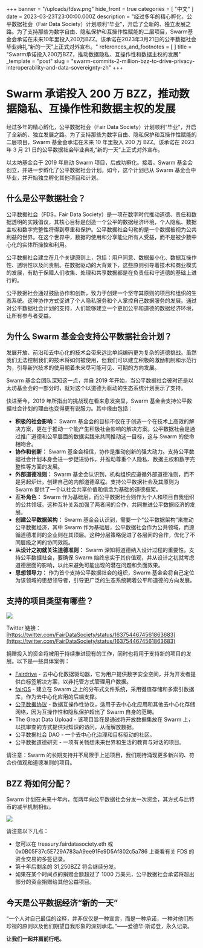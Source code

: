 +++
banner = "/uploads/fdsw.png"
hide_front = true
categories = [ "中文" ]
date = 2023-03-23T23:00:00.000Z
description = "经过多年的精心孵化，公平数据社会（Fair Data Society）计划顺利“毕业”，开启了全新的、独立发展之路。为了支持那些为数字自由、隐私保护和互操作性赋能的二层项目，Swarm基金会承诺在未来10年里投入200万BZZ。该承诺在2023年3月21日的公平数据社会毕业典礼“新的一天”上正式对外宣布。"
references_and_footnotes = [ ]
title = "Swarm承诺投入200万BZZ，推动数据隐私、互操作性和数据主权的发展"
_template = "post"
slug = "swarm-commits-2-million-bzz-to-drive-privacy-interoperability-and-data-sovereignty-zh"
+++

# Swarm 承诺投入 200 万 BZZ，推动数据隐私、互操作性和数据主权的发展

经过多年的精心孵化，公平数据社会（Fair Data Society）计划顺利“毕业”，开启了全新的、独立发展之路。为了支持那些为数字自由、隐私保护和互操作性赋能的二层项目，Swarm 基金会承诺在未来 10 年里投入 200 万 BZZ。该承诺在 2023 年 3 月 21 日的公平数据社会毕业典礼“新的一天”上正式对外宣布。

以太坊基金会于 2019 年启动 Swarm 项目，后成功孵化。接着，Swarm 基金会创立，并进一步孵化了公平数据社会计划。如今，这个计划已从 Swarm 基金会中毕业，并开始独立孵化其他项目和计划。

## 什么是公平数据社会？

公平数据社会（FDS，Fair Data Society）是一项在数字时代推动道德、责任和数据透明的实践倡议，其核心目标是创造一个公平的数据经济环境，个人隐私、数据主权和数字完整性将得到尊重和保护。公平数据社会勾勒的是一个数据被视为公共利益的世界。在这个世界中，数据的使用和分享能让所有人受益，而不是被少数中心化的实体所操控和利用。

公平数据社会建立在几个关键原则上，包括：用户同意、数据最小化、数据互操作性、透明性以及问责制。在数据驱动的大背景下，这些原则引导着技术和商业模式的发展，有助于保障人们收集、处理和共享数据都是在负责任和守道德的基础上进行的。

公平数据社会通过鼓励协作和创新，致力于创建一个坚守其原则的项目和组织的生态系统。这种协作方式促进了个人隐私服务和个人掌控自己数据服务的发展。通过对公平数据社会计划的支持，人们能够建立一个更加公平和道德的数据经济环境，让所有参与者受益。

## 为什么 Swarm 基金会支持公平数据社会计划？

发展开放、前沿和去中心化的技术会带来远比单纯编码更为复杂的道德挑战。虽然我们无法控制我们的技术将如何被使用，但我们可以建立积极的激励机制和示范行为，引导新兴技术的使用朝着未来尽可能可见、可期的方向发展。

Swarm 基金会团队深知这一点，并自 2019 年开始，当公平数据社会彼时还是以太坊基金会的一部分时，就对这个以道德为驱动的生态系统计划表示了支持。

快进至今，2019 年所指出的挑战现在看来愈发突显，Swarm 基金会支持公平数据社会计划的理由也变得更有说服力。其中缘由包括：

- **积极的社会影响：** Swarm 基金会的目标不仅在于创造一个在技术上高效的解决方案，更在于推动一个能产生积极社会影响的解决方案。公平数据社会是通过推广道德和公平层面的数据实践来共同推动这一目标，这与 Swarm 的使命相吻合。
- **协作和创新：** Swarm 基金会相信，协作是推动创新的强大动力。支持公平数据社会计划本身会进一步促进协作，并推动尊重个人隐私、数据主权和数字完整性等方面的发展。
- **外部道德准则：** Swarm 基金会认识到，机构组织应遵循外部道德准则，而不是另起炉灶，创建自己的内部道德章程。支持公平数据社会及其原则为 Swarm 提供了一个以社会共享价值和信念为基础的道德框架。
- **互补角色：** Swarm 作为基础层，而公平数据社会则作为个人和项目自我组织的公共领域。这种互补关系加强了两者间的合作，共同推进公平数据经济的发展。
- **创建公平数据架构：** Swarm 基金会认识到，需要一个“公平数据架构”来推动公平数据经济，其中 Swarm 作为基础层，公平数据社会作为公共领域，而遵循道德准则的企业则在其顶层。这种分层策略促进了各层间的合作，优化了不同层级之间的协同效能。
- **从设计之初就关注道德准则：** Swarm 深知将道德纳入设计过程的重要性。支持公平数据社会，要确保 Swarm 始终忠实于其价值观，并从设计之初就考虑道德层面的影响，以此来避免可能出现的潜在问题和负面效果。
- **思想领导力：** 作为首个支持公平数据社会的组织，Swarm 基金会将自己定位为该领域的思想领导者，引导更广泛的生态系统朝着公平和道德的方向发展。

## 支持的项目类型有哪些？

![](/uploads/screenshot-2023-03-24-at-10-05-58.png)

Twitter 链接：[https://twitter.com/FairDataSociety/status/1637544674561863683](https://twitter.com/FairDataSociety/status/1637544674561863683)

捐赠投入的资金将被用于持续推进现有的工作，同时也将用于支持新的项目的发展。以下是一些具体案例：

- [Fairdrive](https://fairdrive.io/) - 去中心化数据驱动器，它为用户提供数字安全空间，并为开发者提供白标签解决方案，以非托管方式管理用户数据。
- [fairOS](https://docs.fairos.fairdatasociety.org/docs/) - 建立在 Swarm 之上的分布式文件系统，采用键值存储和多索引数据库，作为去中心化应用的后端支撑。
- [公平数据协议](https://fdp.fairdatasociety.org/) - 数据互操作性协议，适用于去中心化应用和其他去中心化存储网络，因为互操作性和隐私保护超出了 Swarm 自身的范畴。
- The Great Data Upload - 该项目旨在是通过将开放数据集放在 Swarm 上，以抗审查的方式提供对知识的访问，从而解放数据。
- 公平数据社会 DAO - 一个去中心化治理和目标驱动的社区。
- 公平数据道德研究 - 一项有关畅想未来世界和生活的教育与对话的项目。

请注意：Swarm 的长期支持并不局限于上述项目，我们期待涌现更多新兴的、符合价值观和道德准则的项目。

## BZZ 将如何分配？

Swarm 计划在未来十年内，每两年向公平数据社会分发一次资金，其方式与比特币的减半机制相似。

![](/uploads/screenshot-2023-03-24-at-09-28-32.png)

请注意以下几点：

- 您可以在 treasury.fairdatasociety.eth 或 0x0B05F37c5E729A783aA9ee91Fe9D5Af802c5a786 上查看有关 FDS 的资金交易的多签记录。
- 第十年后剩余的 31,250BZZ 将会继续分发。
- 如果在某个时间点的捐赠金额超过了 1000 万美元，公平数据社会承诺将超出部分的资金捐赠给其他公益项目。

## 今天是公平数据经济“新的一天”

“一个人对自己最佳的诠释，并非仅仅是一种宣言，而是一种承诺，一种对他们所珍视的原则以及他们期望自我形象的深刻承诺。”——爱德华·斯诺登，永久记录。

**让我们一起并肩前行吧。**
